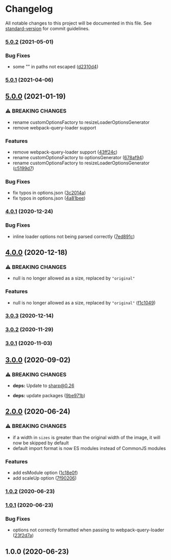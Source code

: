 # Changelog

All notable changes to this project will be documented in this file. See [standard-version](https://github.com/conventional-changelog/standard-version) for commit guidelines.

### [5.0.2](https://github.com/Calvin-LL/webpack-image-srcset-loader/compare/v5.0.1...v5.0.2) (2021-05-01)


### Bug Fixes

* some "\" in paths not escaped ([d2310d4](https://github.com/Calvin-LL/webpack-image-srcset-loader/commit/d2310d4f2a0ccb3b549b082c239af52ef3717827))

### [5.0.1](https://github.com/Calvin-LL/webpack-image-srcset-loader/compare/v5.0.0...v5.0.1) (2021-04-06)

## [5.0.0](https://github.com/Calvin-LL/webpack-image-srcset-loader/compare/v4.0.1...v5.0.0) (2021-01-19)


### ⚠ BREAKING CHANGES

* rename customOptionsFactory to resizeLoaderOptionsGenerator
* remove webpack-query-loader support

### Features

* remove webpack-query-loader support ([43ff24c](https://github.com/Calvin-LL/webpack-image-srcset-loader/commit/43ff24c425929356ce3112b6101fee1cba27299e))
* rename customOptionsFactory to optionsGenerator ([678af94](https://github.com/Calvin-LL/webpack-image-srcset-loader/commit/678af94442c16105855d24c91c3184508546f6a8))
* rename customOptionsFactory to resizeLoaderOptionsGenerator ([c5199d7](https://github.com/Calvin-LL/webpack-image-srcset-loader/commit/c5199d7d62dea4841371ff24ddebe46436541122))


### Bug Fixes

* fix typos in options.json ([3c2014a](https://github.com/Calvin-LL/webpack-image-srcset-loader/commit/3c2014a580be085d5b395854803cc06bd13321d4))
* fix typos in options.json ([4a81bee](https://github.com/Calvin-LL/webpack-image-srcset-loader/commit/4a81beed79247a9290466167ae3a318472802637))

### [4.0.1](https://github.com/Calvin-LL/webpack-image-srcset-loader/compare/v4.0.0...v4.0.1) (2020-12-24)


### Bug Fixes

* inline loader options not being parsed correctly ([7ed891c](https://github.com/Calvin-LL/webpack-image-srcset-loader/commit/7ed891c04355f1346001e45000b631ab56b177a1))

## [4.0.0](https://github.com/Calvin-LL/webpack-image-srcset-loader/compare/v3.0.3...v4.0.0) (2020-12-18)


### ⚠ BREAKING CHANGES

* null is no longer allowed as a size, replaced by `"original"`

### Features

* null is no longer allowed as a size, replaced by `"original"` ([f1c1049](https://github.com/Calvin-LL/webpack-image-srcset-loader/commit/f1c10498093c0fd6ae3594002a0b0dafa7dbc535))

### [3.0.3](https://github.com/Calvin-LL/webpack-image-srcset-loader/compare/v3.0.2...v3.0.3) (2020-12-14)

### [3.0.2](https://github.com/Calvin-LL/webpack-image-srcset-loader/compare/v3.0.1...v3.0.2) (2020-11-29)

### [3.0.1](https://github.com/Calvin-LL/webpack-image-srcset-loader/compare/v3.0.0...v3.0.1) (2020-11-03)

## [3.0.0](https://github.com/Calvin-LL/webpack-image-srcset-loader/compare/v2.0.0...v3.0.0) (2020-09-02)

### ⚠ BREAKING CHANGES

- **deps:** Update to [sharp@0.26](https://sharp.pixelplumbing.com/changelog#v026---zoom)

- **deps:** update packages ([9be971b](https://github.com/Calvin-LL/webpack-image-srcset-loader/commit/9be971bd78ad1063f033f297a75d59e3f2bb37c4))

## [2.0.0](https://github.com/Calvin-LL/webpack-image-srcset-loader/compare/v1.0.2...v2.0.0) (2020-06-24)

### ⚠ BREAKING CHANGES

- if a width in `sizes` is greater than the original width of the image, it will now
  be skipped by default
- default import format is now ES modules instead of CommonJS modules

### Features

- add esModule option ([1c18e0f](https://github.com/Calvin-LL/webpack-image-srcset-loader/commit/1c18e0f18bcfa33b58025c092720c02e36fa26d2))
- add scaleUp option ([7f90206](https://github.com/Calvin-LL/webpack-image-srcset-loader/commit/7f90206a743f0b3436b223d77d6422fd7ac26161))

### [1.0.2](https://github.com/Calvin-LL/webpack-image-srcset-loader/compare/v1.0.1...v1.0.2) (2020-06-23)

### [1.0.1](https://github.com/Calvin-LL/webpack-image-srcset-loader/compare/v1.0.0...v1.0.1) (2020-06-23)

### Bug Fixes

- options not correctly formatted when passing to webpack-query-loader ([23f2d7a](https://github.com/Calvin-LL/webpack-image-srcset-loader/commit/23f2d7ad974a09d521f6abdaeb1c171cad07fad8))

## 1.0.0 (2020-06-23)
